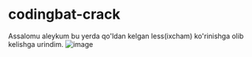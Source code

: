 # codingbat-crack
Assalomu aleykum 
bu yerda qo'ldan kelgan less(ixcham) ko'rinishga olib kelishga urindim.
![image](/home/sardor/Pictures/cofingbat-1.jpg)
